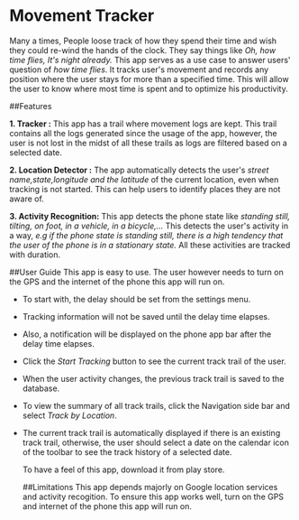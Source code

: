 # Movement Tracker
 Many a times, People loose track of how they spend their time and wish they could re-wind the hands of the clock. They say things like *Oh, how time flies, It's night already.* 
This app serves as a use case to answer users' question of *how time flies*. It tracks user's movement and records any position where the user stays for more than a specified time. 
This will allow the user to know where most time is spent and to optimize his productivity.

##Features

**1. Tracker :** This app has a trail where movement logs are kept. This trail contains all the logs generated since the usage of the app, 
   however, the user is not lost in the midst of all these trails as logs are filtered based on a selected date.
   
**2. Location Detector :**  The app automatically detects the user's *street name,state,longitude and the latitude* of the current location, even
   when tracking is not started. This can help users to identify places they are not aware of.
   
**3. Activity Recognition:** This app detects the phone state like *standing still, tilting, on foot, in a vehicle, in a bicycle,...*
    This detects the user's activity in a way, *e.g if the phone state is standing still, there is a high tendency that the user of the phone
    is in a stationary state.* All these activities are tracked with duration.
    
##User Guide
This app is easy to use. The user however needs to turn on the GPS and the internet of the phone this app will run on.
* To start with, the delay should be set from the settings menu.
* Tracking information will not be saved until the delay time elapses.
* Also, a notification will be displayed on the phone app bar after the delay time elapses.
* Click the *Start Tracking* button to see the current track trail of the user. 
* When the user activity changes, the previous track trail is saved to the database.
* To view the summary of all track trails, click the Navigation side bar and select *Track by Location*. 
* The current track trail is automatically displayed if there is an existing track trail, otherwise, the user should select a date on the calendar icon of the toolbar to see the 
  track history of a selected date.
  
  To have a feel of this app, download it from play store.
  
  ##Limitations
  This app depends majorly on Google location services and activity recogition. To ensure this app works well, turn on the GPS 
  and internet of the phone this app will run on.
